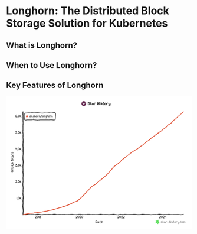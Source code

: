 # Longhorn: The Distributed Block Storage Solution for Kubernetes


## What is Longhorn?


## When to Use Longhorn?


## Key Features of Longhorn

![Longhorn](resources/images/27.png)